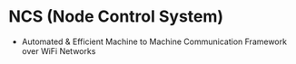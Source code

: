 # NCS (Node Control System)

- Automated & Efficient Machine to Machine Communication Framework over WiFi Networks
